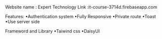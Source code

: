 Website name : Expert Technology
Link :it-course-3714d.firebaseapp.com


Features:
•Authentication system
•Fully Responsive
•Private route
•Toast
•Use server side


Frameword and Library
•Taiwind css
•DaisyUI



